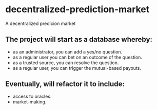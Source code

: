 # decentralized-prediction-market
A decentralized predicion market

## The project will start as a database whereby:

- as an administrator, you can add a yes/no question.
- as a regular user you can bet on an outcome of the question.
- as a trusted source, you can resolve the question.
- as a regular user, you can trigger the mutual-based payouts.

## Eventually, will refactor it to include:

- access to oracles.
- market-making.


